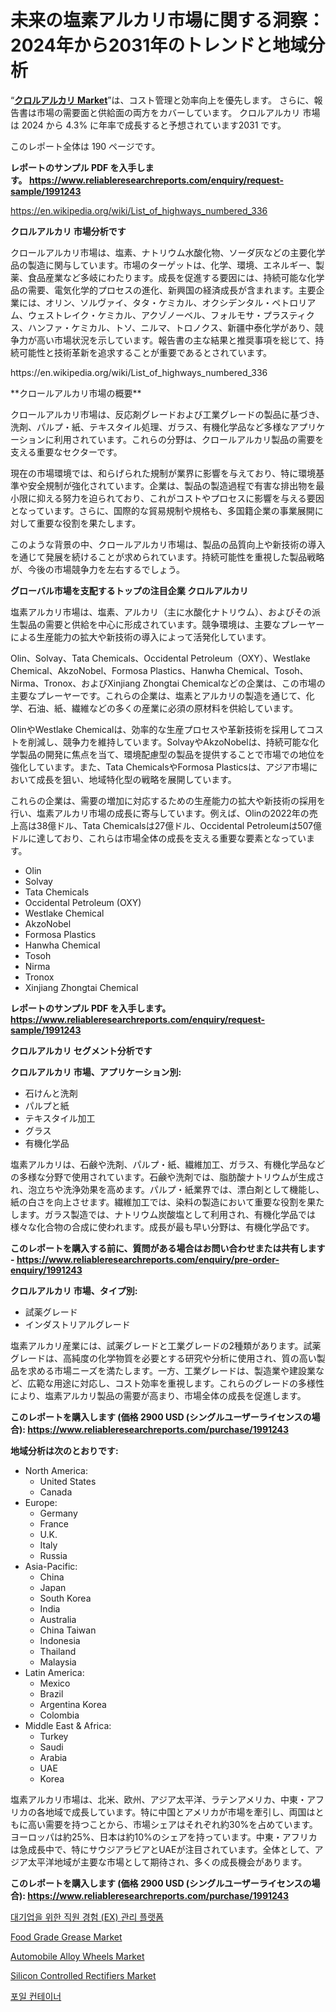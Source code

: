 <p><h1>未来の塩素アルカリ市場に関する洞察：2024年から2031年のトレンドと地域分析</h1></p><p>&ldquo;<strong><a href="https://www.reliableresearchreports.com/chlor-alkali-r1991243">クロルアルカリ Market</a></strong>&rdquo;は、コスト管理と効率向上を優先します。 さらに、報告書は市場の需要面と供給面の両方をカバーしています。 クロルアルカリ 市場は 2024 から 4.3% に年率で成長すると予想されています2031 です。</p>
<p>このレポート全体は 190 ページです。</p>
<p><strong>レポートのサンプル PDF を入手します。&nbsp;<a href="https://www.reliableresearchreports.com/enquiry/request-sample/1991243">https://www.reliableresearchreports.com/enquiry/request-sample/1991243</a></strong></p>
<p><a href="https://en.wikipedia.org/wiki/List_of_highways_numbered_336">https://en.wikipedia.org/wiki/List_of_highways_numbered_336</a></p>
<p><strong>クロルアルカリ 市場分析です</strong></p>
<p><p>クロールアルカリ市場は、塩素、ナトリウム水酸化物、ソーダ灰などの主要化学品の製造に関与しています。市場のターゲットは、化学、環境、エネルギー、製薬、食品産業など多岐にわたります。成長を促進する要因には、持続可能な化学品の需要、電気化学的プロセスの進化、新興国の経済成長が含まれます。主要企業には、オリン、ソルヴァイ、タタ・ケミカル、オクシデンタル・ペトロリアム、ウェストレイク・ケミカル、アクゾノーベル、フォルモサ・プラスティクス、ハンファ・ケミカル、トソ、ニルマ、トロノクス、新疆中泰化学があり、競争力が高い市場状況を示しています。報告書の主な結果と推奨事項を総じて、持続可能性と技術革新を追求することが重要であるとされています。</p></p>
<p>https://en.wikipedia.org/wiki/List_of_highways_numbered_336</p>
<p><p>**クロールアルカリ市場の概要**</p><p>クロールアルカリ市場は、反応剤グレードおよび工業グレードの製品に基づき、洗剤、パルプ・紙、テキスタイル処理、ガラス、有機化学品など多様なアプリケーションに利用されています。これらの分野は、クロールアルカリ製品の需要を支える重要なセクターです。</p><p>現在の市場環境では、和らげられた規制が業界に影響を与えており、特に環境基準や安全規制が強化されています。企業は、製品の製造過程で有害な排出物を最小限に抑える努力を迫られており、これがコストやプロセスに影響を与える要因となっています。さらに、国際的な貿易規制や規格も、多国籍企業の事業展開に対して重要な役割を果たします。</p><p>このような背景の中、クロールアルカリ市場は、製品の品質向上や新技術の導入を通じて発展を続けることが求められています。持続可能性を重視した製品戦略が、今後の市場競争力を左右するでしょう。</p></p>
<p><strong>グローバル市場を支配するトップの注目企業 クロルアルカリ</strong></p>
<p><p>塩素アルカリ市場は、塩素、アルカリ（主に水酸化ナトリウム）、およびその派生製品の需要と供給を中心に形成されています。競争環境は、主要なプレーヤーによる生産能力の拡大や新技術の導入によって活発化しています。</p><p>Olin、Solvay、Tata Chemicals、Occidental Petroleum（OXY）、Westlake Chemical、AkzoNobel、Formosa Plastics、Hanwha Chemical、Tosoh、Nirma、Tronox、およびXinjiang Zhongtai Chemicalなどの企業は、この市場の主要なプレーヤーです。これらの企業は、塩素とアルカリの製造を通じて、化学、石油、紙、繊維などの多くの産業に必須の原材料を供給しています。</p><p>OlinやWestlake Chemicalは、効率的な生産プロセスや革新技術を採用してコストを削減し、競争力を維持しています。SolvayやAkzoNobelは、持続可能な化学製品の開発に焦点を当て、環境配慮型の製品を提供することで市場での地位を強化しています。また、Tata ChemicalsやFormosa Plasticsは、アジア市場において成長を狙い、地域特化型の戦略を展開しています。</p><p>これらの企業は、需要の増加に対応するための生産能力の拡大や新技術の採用を行い、塩素アルカリ市場の成長に寄与しています。例えば、Olinの2022年の売上高は38億ドル、Tata Chemicalsは27億ドル、Occidental Petroleumは507億ドルに達しており、これらは市場全体の成長を支える重要な要素となっています。</p></p>
<p><ul><li>Olin</li><li>Solvay</li><li>Tata Chemicals</li><li>Occidental Petroleum (OXY)</li><li>Westlake Chemical</li><li>AkzoNobel</li><li>Formosa Plastics</li><li>Hanwha Chemical</li><li>Tosoh</li><li>Nirma</li><li>Tronox</li><li>Xinjiang Zhongtai Chemical</li></ul></p>
<p><strong>レポートのサンプル PDF を入手します。 <a href="https://www.reliableresearchreports.com/enquiry/request-sample/1991243">https://www.reliableresearchreports.com/enquiry/request-sample/1991243</a></strong></p>
<p><strong>クロルアルカリ セグメント分析です</strong></p>
<p><strong>クロルアルカリ 市場、アプリケーション別:</strong></p>
<p><ul><li>石けんと洗剤</li><li>パルプと紙</li><li>テキスタイル加工</li><li>グラス</li><li>有機化学品</li></ul></p>
<p><p>塩素アルカリは、石鹸や洗剤、パルプ・紙、繊維加工、ガラス、有機化学品などの多様な分野で使用されています。石鹸や洗剤では、脂肪酸ナトリウムが生成され、泡立ちや洗浄効果を高めます。パルプ・紙業界では、漂白剤として機能し、紙の白さを向上させます。繊維加工では、染料の製造において重要な役割を果たします。ガラス製造では、ナトリウム炭酸塩として利用され、有機化学品では様々な化合物の合成に使われます。成長が最も早い分野は、有機化学品です。</p></p>
<p><strong>このレポートを購入する前に、質問がある場合はお問い合わせまたは共有します - <a href="https://www.reliableresearchreports.com/enquiry/pre-order-enquiry/1991243">https://www.reliableresearchreports.com/enquiry/pre-order-enquiry/1991243</a></strong></p>
<p><strong>クロルアルカリ 市場、タイプ別:</strong></p>
<p><ul><li>試薬グレード</li><li>インダストリアルグレード</li></ul></p>
<p><p>塩素アルカリ産業には、試薬グレードと工業グレードの2種類があります。試薬グレードは、高純度の化学物質を必要とする研究や分析に使用され、質の高い製品を求める市場ニーズを満たします。一方、工業グレードは、製造業や建設業など、広範な用途に対応し、コスト効率を重視します。これらのグレードの多様性により、塩素アルカリ製品の需要が高まり、市場全体の成長を促進します。</p></p>
<p><strong>このレポートを購入します (価格 2900 USD (シングルユーザーライセンスの場合): <a href="https://www.reliableresearchreports.com/purchase/1991243">https://www.reliableresearchreports.com/purchase/1991243</a></strong></p>
<p><strong>地域分析は次のとおりです:</strong></p>
<p><ul>
    <li>
        North America:
        <ul>
            <li>United States</li>
            <li>Canada</li>
        </ul>
    </li>
    <li>
        Europe:
        <ul>
            <li>Germany</li>
            <li>France</li>
            <li>U.K.</li>
            <li>Italy</li>
            <li>Russia</li>
        </ul>
    </li>
    <li>
        Asia-Pacific:
        <ul>
            <li>China</li>
            <li>Japan</li>
            <li>South Korea</li>
            <li>India</li>
            <li>Australia</li>
            <li>China Taiwan</li>
            <li>Indonesia</li>
            <li>Thailand</li>
            <li>Malaysia</li>
        </ul>
    </li>
    <li>
        Latin America:
        <ul>
            <li>Mexico</li>
            <li>Brazil</li>
            <li>Argentina Korea</li>
            <li>Colombia</li>
        </ul>
    </li>
    <li>
        Middle East & Africa:
        <ul>
            <li>Turkey</li>
            <li>Saudi</li>
            <li>Arabia</li>
            <li>UAE</li>
            <li>Korea</li>
        </ul>
    </li>
    </ul></p>
<p><p>塩素アルカリ市場は、北米、欧州、アジア太平洋、ラテンアメリカ、中東・アフリカの各地域で成長しています。特に中国とアメリカが市場を牽引し、両国はともに高い需要を持つことから、市場シェアはそれぞれ約30%を占めています。ヨーロッパは約25%、日本は約10%のシェアを持っています。中東・アフリカは急成長中で、特にサウジアラビアとUAEが注目されています。全体として、アジア太平洋地域が主要な市場として期待され、多くの成長機会があります。</p></p>
<p><strong>このレポートを購入します (価格 2900 USD (シングルユーザーライセンスの場合): <a href="https://www.reliableresearchreports.com/purchase/1991243">https://www.reliableresearchreports.com/purchase/1991243</a></strong></p>
<p><p><a href="https://medium.com/@chongespinoza76/%EC%84%B8%EA%B3%84-employee-experience-ex-management-platform-for-large-enterprises-market-%EC%9D%80-2024%EC%97%90%EC%84%9C-2031%EB%A1%9C-%EC%97%B0%ED%8F%89%EA%B7%A0-5aa6a101659e">대기업을 위한 직원 경험 (EX) 관리 플랫폼</a></p><p><a href="https://github.com/FosterFahey91/Market-Research-Report-List-1/blob/main/food-grade-grease-market.md">Food Grade Grease Market</a></p><p><a href="https://issuu.com/reportprime-2/docs/automobile-alloy-wheels-market-size_6f428cc031a4a1">Automobile Alloy Wheels Market</a></p><p><a href="https://github.com/Rekhakhatun65/Market-Research-Report-List-1/blob/main/silicon-controlled-rectifiers-market.md">Silicon Controlled Rectifiers Market</a></p><p><a href="https://medium.com/@chongespinoza76/%EA%B8%80%EB%A1%9C%EB%B2%8C-%ED%8F%AC%EC%9D%BC-%EC%9A%A9%EA%B8%B0-%EC%8B%9C%EC%9E%A5-%EB%B6%84%EC%84%9D-%EC%A3%BC%EC%9A%94-%EC%8B%9C%EC%9E%A5-%EB%8F%99%ED%96%A5-%EB%B0%8F-%ED%96%A5%ED%9B%84-%EC%A0%84%EB%A7%9D-2024-2031-1d19380997db">포일 컨테이너</a></p></p>